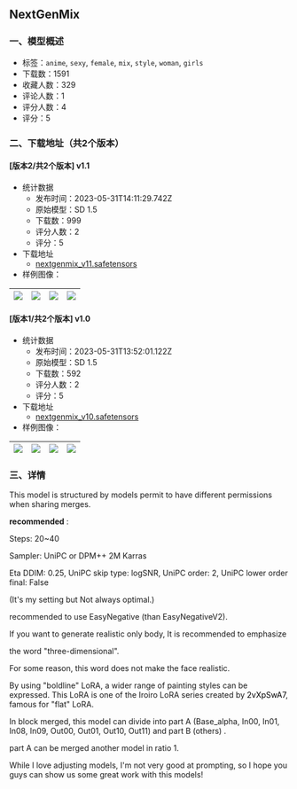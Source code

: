 ## NextGenMix
### 一、模型概述

- 标签：`anime`, `sexy`, `female`, `mix`, `style`, `woman`, `girls`
- 下载数：1591
- 收藏人数：329
- 评论人数：1
- 评分人数：4
- 评分：5

### 二、下载地址（共2个版本）

#### [版本2/共2个版本] v1.1

- 统计数据
  - 发布时间：2023-05-31T14:11:29.742Z
  - 原始模型：SD 1.5
  - 下载数：999
  - 评分人数：2
  - 评分：5
- 下载地址
  - [nextgenmix_v11.safetensors](https://civitai.com/api/download/models/86300)
- 样例图像：

| <img src="https://image.civitai.com/xG1nkqKTMzGDvpLrqFT7WA/078693b5-2115-42d8-841a-a48452724977/width=450/981545.jpeg" /> | <img src="https://image.civitai.com/xG1nkqKTMzGDvpLrqFT7WA/641751c0-e2e8-43b3-9f0c-492e5a4363d7/width=450/981546.jpeg" /> | <img src="https://image.civitai.com/xG1nkqKTMzGDvpLrqFT7WA/19a97ea9-a585-48ee-9dcd-50caa15f699b/width=450/981556.jpeg" /> | <img src="https://image.civitai.com/xG1nkqKTMzGDvpLrqFT7WA/a605f7ed-419f-48a0-8f50-4f5fb5ca1043/width=450/981648.jpeg" /> |
| ---- | ---- | ---- | ---- |

#### [版本1/共2个版本] v1.0

- 统计数据
  - 发布时间：2023-05-31T13:52:01.122Z
  - 原始模型：SD 1.5
  - 下载数：592
  - 评分人数：2
  - 评分：5
- 下载地址
  - [nextgenmix_v10.safetensors](https://civitai.com/api/download/models/82510)
- 样例图像：

| <img src="https://image.civitai.com/xG1nkqKTMzGDvpLrqFT7WA/ff03cb53-42ea-4dcc-a8a7-faa86263bdc3/width=450/931296.jpeg" /> | <img src="https://image.civitai.com/xG1nkqKTMzGDvpLrqFT7WA/7d4c123f-8732-4561-957f-87185a34f392/width=450/928474.jpeg" /> | <img src="https://image.civitai.com/xG1nkqKTMzGDvpLrqFT7WA/1a5cca23-1d89-4a39-9027-e3222956418c/width=450/928476.jpeg" /> | <img src="https://image.civitai.com/xG1nkqKTMzGDvpLrqFT7WA/54fafd0e-ea17-471c-b25d-b70e6d5599aa/width=450/931210.jpeg" /> |
| ---- | ---- | ---- | ---- |


### 三、详情
<p>This model is structured by models permit to have different permissions when sharing merges.</p><p></p><p><strong>recommended</strong> :</p><p>Steps: 20~40</p><p>Sampler: UniPC or DPM++ 2M Karras</p><p>Eta DDIM: 0.25, UniPC skip type: logSNR, UniPC order: 2, UniPC lower order final: False </p><p>(It's my setting but Not always optimal.)</p><p></p><p>recommended to use EasyNegative (than EasyNegativeV2).</p><p></p><p>If you want to generate realistic only body, It is recommended to emphasize </p><p>the word "three-dimensional". </p><p>For some reason, this word does not make the face realistic.</p><p></p><p>By using "boldline" LoRA, a wider range of painting styles can be expressed. This LoRA is one of the Iroiro LoRA series created by <span style="color:rgb(0, 0, 0)">2vXpSwA7</span>, famous for "flat" LoRA.</p><p></p><p>In block merged, this model can divide into part A (Base_alpha, In00, In01, In08, In09, Out00, Out01, Out10, Out11) and part B (others) .</p><p>part A can be merged another model in ratio 1.</p><p></p><p>While I love adjusting models, I'm not very good at prompting, so I hope you guys can show us some great work with this models!</p>